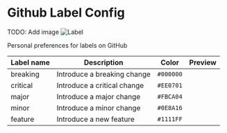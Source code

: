 # Github Label Config

TODO: Add image ![Label](https://api.the224.dev/v1/...)

Personal preferences for labels on GitHub

| Label name  | Description                     | Color     | Preview      |
| ----------- | ------------------------------- | --------- | ------------ |
| breaking    | Introduce a breaking change     | `#000000` |              |
| critical    | Introduce a critical change     | `#EE0701` |              |
| major       | Introduce a major change        | `#FBCA04` |              |
| minor       | Introduce a minor change        | `#0E8A16` |              |
| feature     | Introduce a new feature         | `#1111FF` |              |
